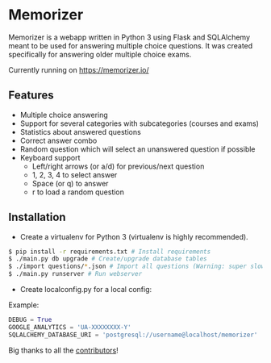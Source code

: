 Memorizer
=========

Memorizer is a webapp written in Python 3 using Flask and SQLAlchemy meant to be used for answering multiple choice questions.
It was created specifically for answering older multiple choice exams. 

Currently running on https://memorizer.io/

Features
--------

- Multiple choice answering
- Support for several categories with subcategories (courses and exams)
- Statistics about answered questions
- Correct answer combo
- Random question which will select an unanswered question if possible
- Keyboard support
  - Left/right arrows (or a/d) for previous/next question
  - 1, 2, 3, 4 to select answer
  - Space (or q) to answer
  - r to load a random question


Installation
------------

- Create a virtualenv for Python 3 (virtualenv is highly recommended).


```bash
$ pip install -r requirements.txt # Install requirements
$ ./main.py db upgrade # Create/upgrade database tables
$ ./import questions/*.json # Import all questions (Warning: super slow if using SQLite)
$ ./main.py runserver # Run webserver
```

- Create localconfig.py for a local config:

Example: 

```python
DEBUG = True
GOOGLE_ANALYTICS = 'UA-XXXXXXXX-Y'
SQLALCHEMY_DATABASE_URI = 'postgresql://username@localhost/memorizer'
```

Big thanks to all the [contributors](https://github.com/cXhristian/memorizer/graphs/contributors)!
